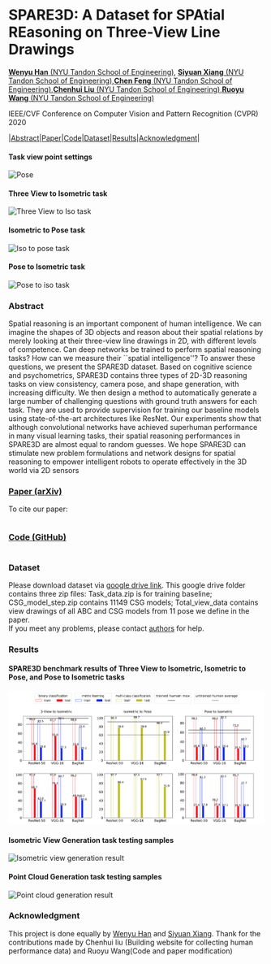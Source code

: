 # SPARE3D: A Dataset for SPAtial REasoning on Three-View Line Drawings

[**Wenyu Han** (NYU Tandon School of Engineering)](https://ai4ce.github.io), [**Siyuan Xiang** (NYU Tandon School of Engineering)](https://ai4ce.github.io),[**Chen Feng** (NYU Tandon School of Engineering)](https://ai4ce.github.io),[**Chenhui Liu** (NYU Tandon School of Engineering)](https://ai4ce.github.io),[**Ruoyu Wang** (NYU Tandon School of Engineering)](https://ai4ce.github.io)

IEEE/CVF Conference on Computer Vision and Pattern Recognition (CVPR) 2020

|[Abstract](#abstract)|[Paper](#paper-arxiv)|[Code](#code-github)|[Dataset](#dataset)|[Results](#results)|[Acknowledgment](#acknowledgment)|
#### Task view point settings 
![Pose](https://github.com/ai4ce/SPARE3D/blob/master/docs/figs/view_point.jpg)
#### Three View to Isometric task 
![Three View to Iso task](https://github.com/ai4ce/SPARE3D/blob/master/docs/figs/Three_view_to_iso.jpg)
#### Isometric to Pose task 
![Iso to pose task](https://github.com/ai4ce/SPARE3D/blob/master/docs/figs/Iso_to_pose.jpg)
#### Pose to Isometric task 
![Pose to iso task](https://github.com/ai4ce/SPARE3D/blob/master/docs/figs/Pose_to_iso.jpg)

### Abstract
Spatial reasoning is an important component of human intelligence. We can imagine the shapes of 3D objects and reason about their spatial relations by merely looking at their three-view line drawings in 2D, with different levels of competence. Can deep networks be trained to perform spatial reasoning tasks? How can we measure their ``spatial intelligence''? To answer these questions, we present the SPARE3D dataset. Based on cognitive science and psychometrics, SPARE3D contains three types of 2D-3D reasoning tasks on view consistency, camera pose, and shape generation, with increasing difficulty. We then design a method to automatically generate a large number of challenging questions with ground truth answers for each task. They are used to provide supervision for training our baseline models using state-of-the-art architectures like ResNet. Our experiments show that although convolutional networks have achieved superhuman performance in many visual learning tasks, their spatial reasoning performances in SPARE3D are almost equal to random guesses. We hope SPARE3D can stimulate new problem formulations and network designs for spatial reasoning to empower intelligent robots to operate effectively in the 3D world via 2D sensors

### [Paper (arXiv)]()
To cite our paper:

```
```

### [Code (GitHub)](https://github.com/ai4ce/spare3d)

```

``` 
### Dataset

Please download dataset via [google drive link](https://drive.google.com/open?id=1Mi2KZyKAlUOGYRQTDz3E5nhiXY5GhUB2). This google drive folder contains three zip files: Task_data.zip is for training baseline; CSG_model_step.zip contains 11149 CSG models; Total_view_data contains view drawings of all ABC and CSG models from 11 pose we define in the paper.   
If you meet any problems, please contact [authors](https://ai4ce.github.io) for help. 

### Results
#### SPARE3D benchmark results of Three View to Isometric, Isometric to Pose, and Pose to Isometric tasks
![Baseline_barchart](https://github.com/ai4ce/SPARE3D/blob/master/docs/figs/baseline_barchart.PNG)
#### Isometric View Generation task testing samples
![Isometric view generation result](https://github.com/ai4ce/SPARE3D/blob/master/docs/figs/Iso_view_generation.PNG)
#### Point Cloud Generation task testing samples
![Point cloud generation result](https://github.com/ai4ce/SPARE3D/blob/master/docs/figs/point_cloud_generation.PNG)


### Acknowledgment

This project is done equally by [Wenyu Han](https://ai4ce.github.io) and [Siyuan Xiang](https://ai4ce.github.io). Thank for the contributions made by Chenhui liu (Building website for collecting human performance data) and Ruoyu Wang(Code and paper modification) 

